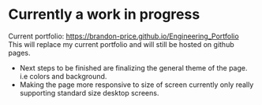 # Currently a work in progress

Current portfolio: https://brandon-price.github.io/Engineering_Portfolio <br>
This will replace my current portfolio and will still be hosted on github pages. 

- Next steps to be finished are finalizing the general theme of the page. i.e colors and background.
- Making the page more responsive to size of screen currently only really supporting standard size desktop screens.
